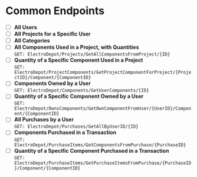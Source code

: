 ﻿# Common Endpoints
- [ ] **All Users**
- [ ] **All Projects for a Specific User**
- [ ] **All Categories**
- [ ] **All Components Used in a Project, with Quantities**  
  `GET: ElectroDepot/Projects/GetAllComponentsFromProject/{ID}`
- [ ] **Quantity of a Specific Component Used in a Project**  
  `GET: ElectroDepot/ProjectComponents/GetProjectComponentForProject/{ProjectID}/Component/{ComponentID}`
- [ ] **Components Owned by a User**  
  `GET: ElectroDepot/Components/GetUserComponents/{ID}`
- [ ] **Quantity of a Specific Component Owned by a User**  
  `GET: ElectroDepot/OwnsComponents/GetOwnComponentFromUser/{UserID}/Component/{ComponentID}`
- [ ] **All Purchases by a User**  
  `GET: ElectroDepot/Purchases/GetAllByUserID/{ID}`
- [ ] **Components Purchased in a Transaction**  
  `GET: ElectroDepot/PurchaseItems/GetComponentsFromPurchase/{PurchaseID}`
- [ ] **Quantity of a Specific Component Purchased in a Transaction**  
  `GET: ElectroDepot/PurchaseItems/GetPurchaseItemsFromPurchase/{PurchaseID}/Component/{ComponentID}`
